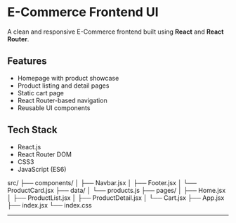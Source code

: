 # E-Commerce Frontend UI

A clean and responsive E-Commerce frontend built using **React** and **React Router**.

## Features
- Homepage with product showcase
- Product listing and detail pages
- Static cart page
- React Router-based navigation
- Reusable UI components

## Tech Stack
- React.js
- React Router DOM
- CSS3
- JavaScript (ES6)

src/
├── components/
│ ├── Navbar.jsx
│ ├── Footer.jsx
│ └── ProductCard.jsx
├── data/
│ └── products.js
├── pages/
│ ├── Home.jsx
│ ├── ProductList.jsx
│ ├── ProductDetail.jsx
│ └── Cart.jsx
├── App.jsx
├── index.jsx
└── index.css


---
